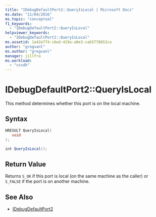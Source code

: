 ```yaml
---
title: "IDebugDefaultPort2::QueryIsLocal | Microsoft Docs"
ms.date: "11/04/2016"
ms.topic: "conceptual"
f1_keywords:
  - "IDebugDefaultPort2::QueryIsLocal"
helpviewer_keywords:
  - "IDebugDefaultPort2::QueryIsLocal"
ms.assetid: 1a42e774-c6ed-419a-a0e3-cab5778652ca
author: "gregvanl"
ms.author: "gregvanl"
manager: jillfra
ms.workload:
  - "vssdk"
---
```

# IDebugDefaultPort2::QueryIsLocal
This method determines whether this port is on the local machine.

## Syntax

```cpp
HRESULT QueryIsLocal(
   void
);
```

```csharp
int QueryIsLocal();
```

## Return Value
 Returns `S_OK` if this port is local (on the same machine as the caller) or `S_FALSE` if the port is on another machine.

## See Also
- [IDebugDefaultPort2](../../../extensibility/debugger/reference/idebugdefaultport2.md)